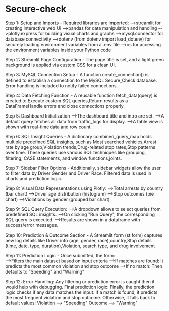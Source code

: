 # Secure-check
Step 1:
Setup and Imports - Required libraries are imported:
         -->streamlit for creating interactive web UI
         -->pandas for data manipulation and handling
         -->plotly.express for building visual charts and graphs
         -->mysql.connector for database connectivity
         -->dotenv (from dotenv import load_dotenv)  for securely loading environment variables from a .env file
         -->os for accessing the environment variables inside your Python code


         
Step 2: 
Streamlit Page Configuration - The page title is set, and a light green background is applied via custom CSS for a clean UI.

Step 3:
MySQL Connection Setup - A function create_connection() is defined to establish a connection to the MySQL Secure_Check database. Error handling is included to notify failed connections.

Step 4: 
Data Fetching Function - A reusable function fetch_data(query) is created to Execute custom SQL queries,Return results as a DataFrameHandle errors and close connections properly.

Step 5:
Dashboard Initialization
         -->The dashboard title and intro are set.
         -->A default query fetches all data from traffic_logs for display.
         -->A table view is shown with real-time data and row count.
         
Step 6:
SQL Insight Queries - A dictionary combined_query_map holds multiple predefined SQL insights, such as Most searched vehicles,Arrest rate by age group,Violation trends,Drug-related stop rates,Stop patterns over time. These queries use various SQL techniques like grouping, filtering, CASE statements, and window functions,joints.

Step 7: 
Sidebar Filter Options - Additionally, sidebar widgets allow the user to filter data by Driver Gender and Driver Race. Filtered data is used in charts and prediction logic.

Step 8:
Visual Data Representations using Plotly: 
         -->Total arrests by country (bar chart)
         -->Driver age distribution (histogram)
         -->Stop outcomes (pie chart)
         -->Violations by gender (grouped bar chart)
       
Step 9:
SQL Query Execution:
         -->A dropdown allows to select queries from predefined SQL insights.
         -->On clicking "Run Query", the corresponding SQL query is executed.
         -->Results are shown in a dataframe with success/error messages.
        
Step 10:
Prediction & Outcome Section - A Streamlit form (st.form) captures new log details like Driver info (age, gender, race),country,Stop details (time, date, type, duration),Violation, search type, and drug involvement

Step 11:
Prediction Logic - Once submitted, the form:    
          -->Filters the main dataset based on input criteria
          -->If matches are found: It predicts the most common violation and stop outcome
          -->If no match: Then defaults to "Speeding" and "Warning"
          
Step 12: 
Error Handling: Any filtering or prediction error is caught then it would help with debugging.
Final prediction logic: Finally, the prediction logic checks if any data matches the input. If a match is found, it predicts the most frequent violation and stop outcome.
Otherwise, it falls back to default values:
Violation --> "Speeding"
Outcome --> "Warning"


